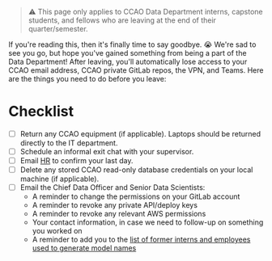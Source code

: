 > :warning: This page only applies to CCAO Data Department interns, capstone students, and fellows who are leaving at the end of their quarter/semester.

If you're reading this, then it's finally time to say goodbye. :sob: We're sad to see you go, but hope you've gained something from being a part of the Data Department! After leaving, you'll automatically lose access to your CCAO email address, CCAO private GitLab repos, the VPN, and Teams. Here are the things you need to do before you leave:

# Checklist

- [ ] Return any CCAO equipment (if applicable). Laptops should be returned directly to the IT department.
- [ ] Schedule an informal exit chat with your supervisor.
- [ ] Email [HR](assessor.ccaohr@cookcountyil.gov) to confirm your last day.
- [ ] Delete any stored CCAO read-only database credentials on your local machine (if applicable).
- [ ] Email the Chief Data Officer and Senior Data Scientists: 
  - A reminder to change the permissions on your GitLab account
  - A reminder to revoke any private API/deploy keys
  - A reminder to revoke any relevant AWS permissions 
  - Your contact information, in case we need to follow-up on something you worked on
  - A reminder to add you to the [list of former interns and employees used to generate model names](https://gitlab.com/ccao-data-science---modeling/packages/ccao/-/blob/master/data-raw/ccao_ids.R)
